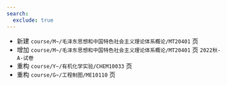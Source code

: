 ```yaml
---
search:
  exclude: true
---
```


- 新建 `course/M~/毛泽东思想和中国特色社会主义理论体系概论/MT20401` 页
- 增加 `course/M~/毛泽东思想和中国特色社会主义理论体系概论/MT20401` 页 `2022秋-A-试卷`
- 重构 `course/Y~/有机化学实验/CHEM10033` 页
- 重构 `course/G~/工程制图/ME10110` 页